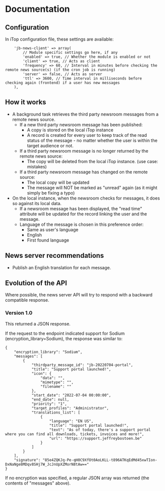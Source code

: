 # Documentation

## Configuration


In iTop configuration file, these settings are available:

```
	'jb-news-client' => array(
		// Module specific settings go here, if any
		'enabled' => true, // Whether the module is enabled or not
		'client' => true, // Acts as client
		'frequency' => 60, // Interval in minutes before checking the remote news source(s) (if the cron job is running)
		'server' => false, // Acts as server
		'ttl' => 3600, // Time interval in milliseconds before checking again (frontend) if a user has new messages
	),
```

## How it works

* A background task retrieves the third party newsroom messages from a remote news source.
  * If a new third party newsroom message has been published:
    * A copy is stored on the local iTop instance
    * A record is created for every user to keep track of the read status of the message - no matter whether the user is within the target audience or not.
  * If a third party newsroom message is no longer returned by the remote news source:
    * The copy will be deleted from the local iTop instance. (use case: mistakes)
  * If a third party newsroom message has changed on the remote source:
    * The local copy will be updated
	* The message will NOT be marked as "unread" again (as it might simply be fixing a typo)
* On the local instance, when the newsroom checks for messages, it does so against its local data.
  * If a newsroom message has been displayed, the "read time" attribute will be updated for the record linking the user and the message.
  * Language of the message is chosen in this preference order:
    * Same as user's language
	* English
	* First found language
  
## News server recommendations

* Publish an English translation for each message.



## Evolution of the API

Where possible, the news server API will try to respond with a backward compatible response.

### Version 1.0

This returned a JSON response.

If the request to the endpoint indicated support for Sodium (encryption_library=Sodium), the response was similar to:
```
{
	"encryption_library": "Sodium",
	"messages": [
		{
			"thirdparty_message_id": "jb-20220704-portal",
			"title": "Support portal launched!",
			"icon": {
				"data": "",
				"mimetype": "",
				"filename": ""
			},
			"start_date": "2022-07-04 00:00:00",
			"end_date": null,
			"priority": "1",
			"target_profiles": "Administrator",
			"translations_list": [
				{
					"language": "EN US",
					"title": "Support portal launched!",
					"text": "As of today, there's a support portal where you can find all downloads, tickets, invoices and more!",
					"url": "https://support.jeffreybostoen.be"
				}
			]
		}
	],
	"signature": "85e4ZQKJq-Pe-qH0C9XfOt0AoLKLL-t896ATKqEdMd45xwTIon-DxNaNge8MDqv8SHj7W_JcJnUpXZMorN8tAw=="
}
```

If no encryption was specified, a regular JSON array was returned (the contents of "messages" above).

